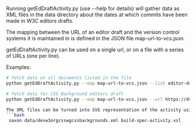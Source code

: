 Running getEdDraftActivity.py (use --help for details) will gather data as XML files in the data directory about the dates at which commits have been made in W3C editors drafts.

The mapping between the URL of an editor draft and the version control systems it is maintained in is defined in the JSON file map-url-to-vcs.json.

getEdDraftActivity.py can be used on a single url, or on a file with a series of URLs (one per line).

Examples:
```bash
# fetch data on all documents listed in the file
python getEdDraftActivity.py --map map-url-to-vcs.json --list editor-drafts /tmp

# fetch data for CSS Background editors draft
python getEdDraftActivity.py --map map-url-to-vcs.json --url https://dvcs.w3.org/hg/csswg /tmp

The XML files can be turned into SVG representation of the activity using the XSLT style sheet build-spec-activity.xsl:
```bash
 saxon data/devw3orgcsswgcssbackgrounds.xml build-spec-activity.xsl
```

